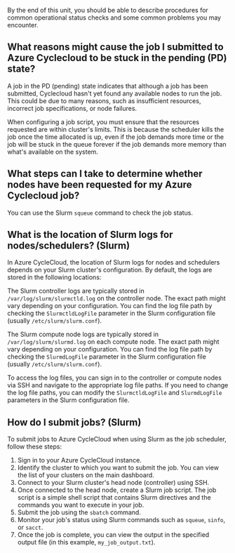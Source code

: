 ﻿By the end of this unit, you should be able to describe procedures for common operational status checks and some common problems you may encounter.

## What reasons might cause the job I submitted to Azure Cyclecloud to be stuck in the pending (PD) state?

A job in the PD (pending) state indicates that although a job has been submitted, Cyclecloud hasn't yet found any available nodes to run the job. This could be due to many reasons, such as insufficient resources, incorrect job specifications, or node failures.

When configuring a job script, you must ensure that the resources requested are within cluster's limits. This is because the scheduler kills the job once the time allocated is up, even if the job demands more time or the job will be stuck in the queue forever if the job demands more memory than what's available on the system.

## What steps can I take to determine whether nodes have been requested for my Azure Cyclecloud job?

You can use the Slurm `squeue` command to check the job status.

## What is the location of Slurm logs for nodes/schedulers? (Slurm)

In Azure CycleCloud, the location of Slurm logs for nodes and schedulers depends on your Slurm cluster's configuration. By default, the logs are stored in the following locations:

The Slurm controller logs are typically stored in `/var/log/slurm/slurmctld.log` on the controller node. The exact path might vary depending on your configuration. You can find the log file path by checking the `SlurmctldLogFile` parameter in the Slurm configuration file (usually `/etc/slurm/slurm.conf`).

The Slurm compute node logs are typically stored in `/var/log/slurm/slurmd.log` on each compute node. The exact path might vary depending on your configuration. You can find the log file path by checking the `SlurmdLogFile` parameter in the Slurm configuration file (usually `/etc/slurm/slurm.conf`).

To access the log files, you can sign in to the controller or compute nodes via SSH and navigate to the appropriate log file paths. If you need to change the log file paths, you can modify the `SlurmctldLogFile` and `SlurmdLogFile` parameters in the Slurm configuration file.

## How do I submit jobs? (Slurm)

To submit jobs to Azure CycleCloud when using Slurm as the job scheduler, follow these steps:

1. Sign in to your Azure CycleCloud instance.
1. Identify the cluster to which you want to submit the job. You can view the list of your clusters on the main dashboard.
1. Connect to your Slurm cluster's head node (controller) using SSH.
1. Once connected to the head node, create a Slurm job script. The job script is a simple shell script that contains Slurm directives and the commands you want to execute in your job.
1. Submit the job using the `sbatch` command.
1. Monitor your job's status using Slurm commands such as `squeue`, `sinfo`, or `sacct`.
1. Once the job is complete, you can view the output in the specified output file (in this example, `my_job_output.txt`).
